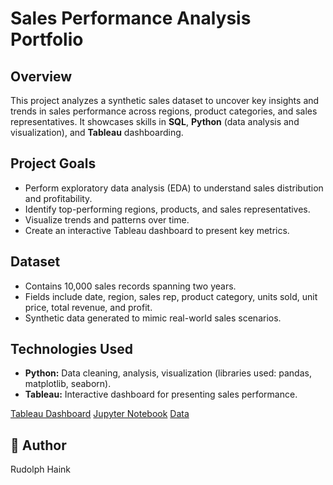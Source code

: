 # Sales Performance Analysis Portfolio

## Overview
This project analyzes a synthetic sales dataset to uncover key insights and trends in sales performance across regions, product categories, and sales representatives. It showcases skills in **SQL**, **Python** (data analysis and visualization), and **Tableau** dashboarding.

## Project Goals
- Perform exploratory data analysis (EDA) to understand sales distribution and profitability.
- Identify top-performing regions, products, and sales representatives.
- Visualize trends and patterns over time.
- Create an interactive Tableau dashboard to present key metrics.

## Dataset
- Contains 10,000 sales records spanning two years.
- Fields include date, region, sales rep, product category, units sold, unit price, total revenue, and profit.
- Synthetic data generated to mimic real-world sales scenarios.

## Technologies Used
- **Python:** Data cleaning, analysis, visualization (libraries used: pandas, matplotlib, seaborn).
- **Tableau:** Interactive dashboard for presenting sales performance.

[Tableau Dashboard](https://public.tableau.com/app/profile/rudolph.haink/viz/SalesDataPortfolio_17507677939160/Dashboard1)
[Jupyter Notebook](https://github.com/rudolphhaink/Sales-Analysis-Portfolio/tree/main#:~:text=sales%2Danalysis%2Dportfolio.ipynb)
[Data](https://github.com/rudolphhaink/Sales-Analysis-Portfolio/tree/main#:~:text=19%20hours%20ago-,sales_data.csv,-Add%20files%20via)

## 👤 Author

Rudolph Haink

